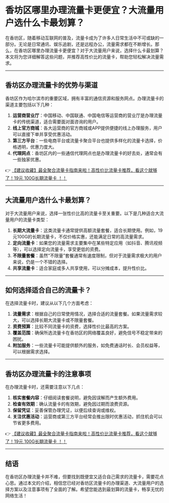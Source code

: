 # 香坊区哪里办理流量卡更便宜？大流量用户选什么卡最划算？

在香坊区，随着移动互联网的普及，流量卡成为了许多人日常生活中不可或缺的一部分。无论是日常通讯、娱乐追剧，还是远程办公，流量需求都在不断增长。那么，在香坊区哪里办理流量卡更便宜？对于大流量用户来说，选择什么卡最划算？本文将为您详细解答这些问题，并推荐高性价比的流量卡，帮助您轻松解决流量需求。

---

## 香坊区办理流量卡的优势与渠道

香坊区作为哈尔滨市的重要区域，拥有丰富的通信资源和服务网点。办理流量卡的渠道主要包括以下几种：

1. **运营商营业厅**：中国移动、中国联通、中国电信等运营商的营业厅是办理流量卡的传统渠道，适合需要面对面咨询的用户。
2. **线上官方商城**：各大运营商的官方商城或APP提供便捷的线上办理服务，用户可以直接下单并享受优惠活动。
3. **第三方平台**：一些电商平台或流量卡聚合平台也提供多样化的流量卡选择，价格透明，优惠力度大。
4. **代理网点**：香坊区内的一些通信代理网点也是办理流量卡的好去处，通常会有一些独家优惠。

👉 [【建议收藏】最全聚合流量卡指南来啦！高性价比流量卡推荐，看这个就够了！19元 100G长期流量卡 ！！](https://bit.ly/Liuliangka)

---

## 大流量用户选什么卡最划算？

对于大流量用户来说，选择一张性价比高的流量卡至关重要。以下是几种适合大流量用户的流量卡类型：

1. **长期大流量卡**：这类流量卡通常提供高额流量套餐，适合长期使用。例如，19元100G的长期流量卡，不仅价格实惠，还能满足日常的高流量需求。
2. **定向流量卡**：如果您的流量需求主要集中在某些特定应用（如抖音、腾讯视频等），可以选择定向流量卡，享受更低的资费。
3. **不限量套餐**：虽然“不限量”套餐通常有速度限制，但对于流量需求极大的用户来说，仍是一个不错的选择。
4. **共享流量卡**：适合家庭或多人共享使用，可以分摊成本，提升性价比。

---

## 如何选择适合自己的流量卡？

在选择流量卡时，建议从以下几个方面考虑：

1. **流量需求**：根据自己的日常使用情况，选择合适的流量套餐。如果流量需求较大，可以选择长期大流量卡或不限量套餐。
2. **资费预算**：比较不同流量卡的资费，选择性价比最高的方案。
3. **覆盖范围**：确保所选流量卡在香坊区的网络覆盖良好，避免信号不稳定带来的困扰。
4. **附加服务**：一些流量卡可能提供额外的服务，如免费通话时长、会员权益等，可以根据需求选择。

---

## 香坊区办理流量卡的注意事项

在办理流量卡时，还需要注意以下几点：

1. **核实套餐内容**：仔细阅读套餐说明，避免因误解而产生额外费用。
2. **检查有效期**：确认流量卡的有效期，避免因过期而浪费资源。
3. **保留凭证**：妥善保管办理凭证，以便后续查询或维权。
4. **关注优惠活动**：运营商或第三方平台经常会推出限时优惠活动，抓住机会可以节省更多费用。

👉 [【建议收藏】最全聚合流量卡指南来啦！高性价比流量卡推荐，看这个就够了！19元 100G长期流量卡 ！！](https://bit.ly/Liuliangka)

---

## 结语

在香坊区办理流量卡并不难，但要找到既便宜又适合自己需求的流量卡，需要花点心思。通过本文的介绍，相信您已经对香坊区流量卡的办理渠道、大流量用户的选择方案以及注意事项有了全面的了解。希望您能选到最划算的流量卡，畅享无忧的网络生活！